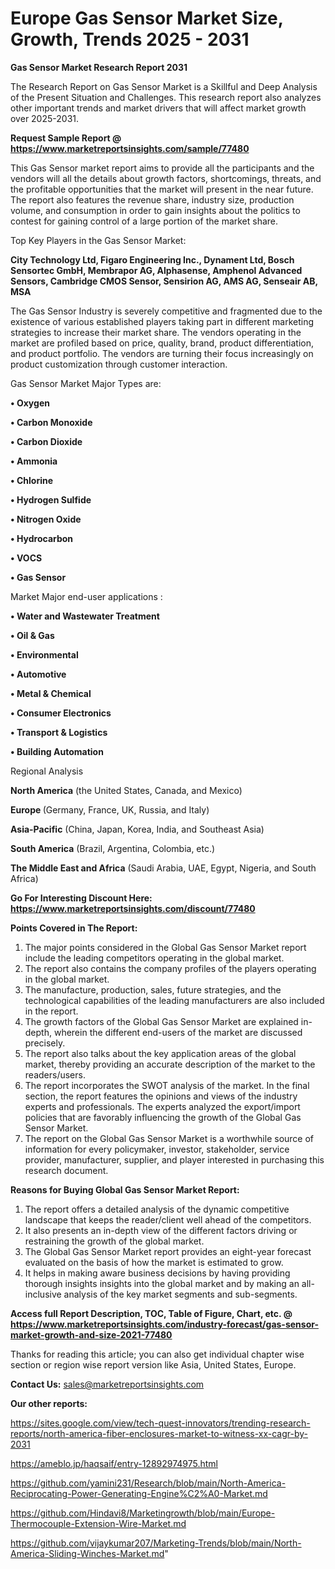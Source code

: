 # Europe Gas Sensor Market Size, Growth, Trends 2025 - 2031

<strong>Gas Sensor Market Research Report 2031</strong>

The Research Report on Gas Sensor Market is a Skillful and Deep Analysis of the Present Situation and Challenges. This research report also analyzes other important trends and market drivers that will affect market growth over 2025-2031.

<strong>Request Sample Report @ <a href=https://www.marketreportsinsights.com/sample/77480>https://www.marketreportsinsights.com/sample/77480</a></strong>

This Gas Sensor market report aims to provide all the participants and the vendors will all the details about growth factors, shortcomings, threats, and the profitable opportunities that the market will present in the near future. The report also features the revenue share, industry size, production volume, and consumption in order to gain insights about the politics to contest for gaining control of a large portion of the market share.

Top Key Players in the Gas Sensor Market:

<strong>City Technology Ltd, Figaro Engineering Inc., Dynament Ltd, Bosch Sensortec GmbH, Membrapor AG, Alphasense, Amphenol Advanced Sensors, Cambridge CMOS Sensor, Sensirion AG, AMS AG, Senseair AB, MSA</strong>

The Gas Sensor Industry is severely competitive and fragmented due to the existence of various established players taking part in different marketing strategies to increase their market share. The vendors operating in the market are profiled based on price, quality, brand, product differentiation, and product portfolio. The vendors are turning their focus increasingly on product customization through customer interaction.

Gas Sensor Market Major Types are:

<strong>• Oxygen

• Carbon Monoxide

• Carbon Dioxide

• Ammonia

• Chlorine

• Hydrogen Sulfide

• Nitrogen Oxide

• Hydrocarbon

• VOCS

• Gas Sensor</strong>

Market Major end-user applications :

<strong>• Water and Wastewater Treatment

• Oil & Gas

• Environmental

• Automotive

• Metal & Chemical

• Consumer Electronics

• Transport & Logistics

• Building Automation</strong>

Regional Analysis

</u><strong><b>North America</b></strong> (the United States, Canada, and Mexico)

<strong><b>Europe </b></strong>(Germany, France, UK, Russia, and Italy)

<strong><b>Asia-Pacific</b></strong> (China, Japan, Korea, India, and Southeast Asia)

<strong><b>South America</b></strong> (Brazil, Argentina, Colombia, etc.)

<strong><b>The Middle East and Africa</b></strong> (Saudi Arabia, UAE, Egypt, Nigeria, and South Africa)

<strong>Go For Interesting Discount Here: <a href=https://www.marketreportsinsights.com/discount/77480>https://www.marketreportsinsights.com/discount/77480</a></strong>

<strong>Points Covered in The Report:</strong>
<ol>
  <li>The major points considered in the Global Gas Sensor Market report include the leading competitors operating in the global market.</li>
  <li>The report also contains the company profiles of the players operating in the global market.</li>
  <li>The manufacture, production, sales, future strategies, and the technological capabilities of the leading manufacturers are also included in the report.</li>
  <li>The growth factors of the Global Gas Sensor Market are explained in-depth, wherein the different end-users of the market are discussed precisely.</li>
  <li>The report also talks about the key application areas of the global market, thereby providing an accurate description of the market to the readers/users.</li>
  <li>The report incorporates the SWOT analysis of the market. In the final section, the report features the opinions and views of the industry experts and professionals. The experts analyzed the export/import policies that are favorably influencing the growth of the Global Gas Sensor Market.</li>
  <li>The report on the Global Gas Sensor Market is a worthwhile source of information for every policymaker, investor, stakeholder, service provider, manufacturer, supplier, and player interested in purchasing this research document.</li>
</ol>
<strong>Reasons for Buying Global Gas Sensor Market Report:</strong>

<ol>
  <li>The report offers a detailed analysis of the dynamic competitive landscape that keeps the reader/client well ahead of the competitors.</li>
  <li>It also presents an in-depth view of the different factors driving or restraining the growth of the global market.</li>
  <li>The Global Gas Sensor Market report provides an eight-year forecast evaluated on the basis of how the market is estimated to grow.</li>
  <li>It helps in making aware business decisions by having providing thorough insights insights into the global market and by making an all-inclusive analysis of the key market segments and sub-segments.</li>
</ol>
<strong>Access full Report Description, TOC, Table of Figure, Chart, etc. @ <a href=https://www.marketreportsinsights.com/industry-forecast/gas-sensor-market-growth-and-size-2021-77480>https://www.marketreportsinsights.com/industry-forecast/gas-sensor-market-growth-and-size-2021-77480</a></strong>


Thanks for reading this article; you can also get individual chapter wise section or region wise report version like Asia, United States, Europe.

<strong>Contact Us:</strong>
sales@marketreportsinsights.com

<strong>Our other reports:</strong>

<a href=https://sites.google.com/view/tech-quest-innovators/trending-research-reports/north-america-fiber-enclosures-market-to-witness-xx-cagr-by-2031>https://sites.google.com/view/tech-quest-innovators/trending-research-reports/north-america-fiber-enclosures-market-to-witness-xx-cagr-by-2031</a>

<a href=https://ameblo.jp/haqsaif/entry-12892974975.html>https://ameblo.jp/haqsaif/entry-12892974975.html</a>

<a href=https://github.com/yamini231/Research/blob/main/North-America-Reciprocating-Power-Generating-Engine%C2%A0-Market.md>https://github.com/yamini231/Research/blob/main/North-America-Reciprocating-Power-Generating-Engine%C2%A0-Market.md</a>

<a href=https://github.com/Hindavi8/Marketingrowth/blob/main/Europe-Thermocouple-Extension-Wire-Market.md>https://github.com/Hindavi8/Marketingrowth/blob/main/Europe-Thermocouple-Extension-Wire-Market.md</a>

<a href=https://github.com/vijaykumar207/Marketing-Trends/blob/main/North-America-Sliding-Winches-Market.md>https://github.com/vijaykumar207/Marketing-Trends/blob/main/North-America-Sliding-Winches-Market.md</a>"
